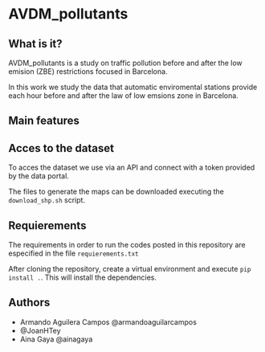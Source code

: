# AVDM_pollutants

## What is it?

AVDM_pollutants is a study on traffic pollution before and after the low emision (ZBE) restrictions focused in Barcelona.

In this work we study the data that automatic enviromental stations provide each hour before and after the law of low emsions zone in Barcelona. 

## Main features



## Acces to the dataset

To acces the dataset we use via an API and connect with a token provided by the data portal.

The files to generate the maps can be downloaded executing the `download_shp.sh` script.

## Requierements

The requirements in order to run the codes posted in this repository are especified in the file `requierements.txt`

After cloning the repository, create a virtual environment and execute `pip install .`. This will install the dependencies.

## Authors

- Armando Aguilera Campos @armandoaguilarcampos
- @JoanHTey
- Aina Gaya @ainagaya
